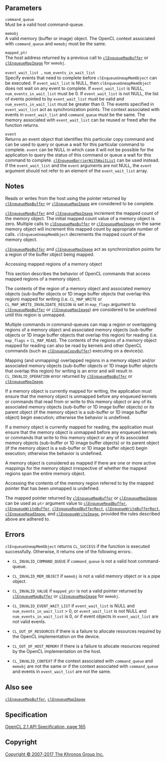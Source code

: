 Parameters
----------

`command_queue`  
Must be a valid host command-queue.

`memobj`  
A valid memory (buffer or image) object. The OpenCL context associated
with `command_queue` and `memobj` must be the same.

`mapped_ptr`  
The host address returned by a previous call to
[`clEnqueueMapBuffer`](clEnqueueMapBuffer.html) or
[`clEnqueueMapImage`](clEnqueueMapImage.html) for `memobj`.

`event_wait_list ,` `num_events_in_wait_list`  
Specify events that need to complete before `clEnqueueUnmapMemObject`
can be executed. If `event_wait_list` is NULL, then
`clEnqueueUnmapMemObject` does not wait on any event to complete. If
`event_wait_list` is NULL, `num_events_in_wait_list` must be 0. If
`event_wait_list` is not NULL, the list of events pointed to by
`event_wait_list` must be valid and `num_events_in_wait_list` must be
greater than 0. The events specified in `event_wait_list` act as
synchronization points. The context associated with events in
`event_wait_list` and `command_queue` must be the same. The memory
associated with `event_wait_list` can be reused or freed after the
function returns.

`event`  
Returns an event object that identifies this particular copy command and
can be used to query or queue a wait for this particular command to
complete. `event` can be NULL in which case it will not be possible for
the application to query the status of this command or queue a wait for
this command to complete.
[`clEnqueueBarrierWithWaitList`](clEnqueueBarrierWithWaitList.html) can
be used instead. If the `event_wait_list` and the `event` arguments are
not NULL, the `event` argument should not refer to an element of the
`event_wait_list` array.

Notes
-----

Reads or writes from the host using the pointer returned by
[`clEnqueueMapBuffer`](clEnqueueMapBuffer.html) or
[`clEnqueueMapImage`](clEnqueueMapImage.html) are considered to be
complete.

[`clEnqueueMapBuffer`](clEnqueueMapBuffer.html) and
[`clEnqueueMapImage`](clEnqueueMapImage.html) increment the mapped count
of the memory object. The initial mapped count value of a memory object
is zero. Multiple calls to
[`clEnqueueMapBuffer`](clEnqueueMapBuffer.html) or
[`clEnqueueMapImage`](clEnqueueMapImage.html) on the same memory object
will increment this mapped count by appropriate number of calls.
`clEnqueueUnmapMemObject` decrements the mapped count of the memory
object.

[`clEnqueueMapBuffer`](clEnqueueMapBuffer.html) and
[`clEnqueueMapImage`](clEnqueueMapImage.html) act as synchronization
points for a region of the buffer object being mapped.

Accessing mapped regions of a memory object

This section describes the behavior of OpenCL commands that access
mapped regions of a memory object.

The contents of the region of a memory object and associated memory
objects (sub-buffer objects or 1D image buffer objects that overlap this
region) mapped for writing (i.e. `CL_MAP_WRITE` or
`CL_MAP_WRITE_INVALIDATE_REGION` is set in `map_flags` argument to
[`clEnqueueMapBuffer`](clEnqueueMapBuffer.html) or
[`clEnqueueMapImage`](clEnqueueMapImage.html)) are considered to be
undefined until this region is unmapped.

Multiple commands in command-queues can map a region or overlapping
regions of a memory object and associated memory objects (sub-buffer
objects or 1D image buffer objects that overlap this region) for reading
(i.e. `map_flags` = `CL_MAP_READ`). The contents of the regions of a
memory object mapped for reading can also be read by kernels and other
OpenCL commands (such as
[`clEnqueueCopyBuffer`](clEnqueueCopyBuffer.html)) executing on a
device(s).

Mapping (and unmapping) overlapped regions in a memory object and/or
associated memory objects (sub-buffer objects or 1D image buffer objects
that overlap this region) for writing is an error and will result in
`CL_INVALID_OPERATION` error returned by
[`clEnqueueMapBuffer`](clEnqueueMapBuffer.html) or
[`clEnqueueMapImage`](clEnqueueMapImage.html).

If a memory object is currently mapped for writing, the application must
ensure that the memory object is unmapped before any enqueued kernels or
commands that read from or write to this memory object or any of its
associated memory objects (sub-buffer or 1D image buffer objects) or its
parent object (if the memory object is a sub-buffer or 1D image buffer
object) begin execution; otherwise the behavior is undefined.

If a memory object is currently mapped for reading, the application must
ensure that the memory object is unmapped before any enqueued kernels or
commands that write to this memory object or any of its associated
memory objects (sub-buffer or 1D image buffer objects) or its parent
object (if the memory object is a sub-buffer or 1D image buffer object)
begin execution; otherwise the behavior is undefined.

A memory object is considered as mapped if there are one or more active
mappings for the memory object irrespective of whether the mapped
regions span the entire memory object.

Accessing the contents of the memory region referred to by the mapped
pointer that has been unmapped is undefined.

The mapped pointer returned by
[`clEnqueueMapBuffer`](clEnqueueMapBuffer.html) or
[`clEnqueueMapImage`](clEnqueueMapImage.html) can be used as `ptr`
argument value to [`clEnqueueReadBuffer`](clEnqueueReadBuffer.html),
[`clEnqueueWriteBuffer`](clEnqueueWriteBuffer.html),
[`clEnqueueReadBufferRect`](clEnqueueReadBufferRect.html),
[`clEnqueueWriteBufferRect`](clEnqueueWriteBufferRect.html),
[`clEnqueueReadImage`](clEnqueueReadImage.html), and
[`clEnqueueWriteImage`](clEnqueueWriteImage.html), provided the rules
described above are adhered to.

Errors
------

`clEnqueueUnmapMemObject` returns `CL_SUCCESS` if the function is
executed successfully. Otherwise, it returns one of the following
errors:.

-   `CL_INVALID_COMMAND_QUEUE` if `command_queue` is not a valid host
    command-queue.

-   `CL_INVALID_MEM_OBJECT` if `memobj` is not a valid memory object or
    is a pipe object.

-   `CL_INVALID_VALUE` if `mapped_ptr` is not a valid pointer returned
    by [`clEnqueueMapBuffer`](clEnqueueMapBuffer.html) or
    [`clEnqueueMapImage`](clEnqueueMapImage.html) for `memobj`.

-   `CL_INVALID_EVENT_WAIT_LIST` if `event_wait_list` is NULL and
    `num_events_in_wait_list` &gt; 0, or `event_wait_list` is not NULL
    and `num_events_in_wait_list` is 0, or if event objects in
    `event_wait_list` are not valid events.

-   `CL_OUT_OF_RESOURCES` if there is a failure to allocate resources
    required by the OpenCL implementation on the device.

-   `CL_OUT_OF_HOST_MEMORY` if there is a failure to allocate resources
    required by the OpenCL implementation on the host.

-   `CL_INVALID_CONTEXT` if the context associated with `command_queue`
    and `memobj` are not the same or if the context associated with
    `command_queue` and events in `event_wait_list` are not the same.

Also see
--------

[`clEnqueueMapBuffer`](clEnqueueMapBuffer.html),
[`clEnqueueMapImage`](clEnqueueMapImage.html)

Specification
-------------

[OpenCL 2.1 API Specification, page
165](https://www.khronos.org/registry/cl/specs/opencl-2.1.pdf#page=165)

Copyright
---------

[Copyright © 2007-2017 The Khronos Group Inc.](copyright.html)
